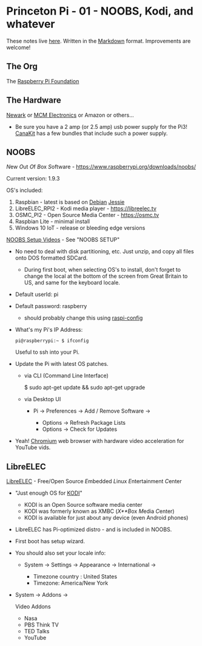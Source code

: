 Princeton Pi - 01 - NOOBS, Kodi, and whatever
=============================================

These notes live [here](). 
Written in the [Markdown](https://www.raspberrypi.org/documentation/configuration/raspi-config.md) format. 
Improvements are welcome! 

The Org
-------
The [Raspberry Pi Foundation](https://www.raspberrypi.org)

The Hardware
------------
[Newark](http://www.newark.com) or [MCM Electronics](http://www.mcmelectronics.com) or Amazon or others...

* Be sure you have a 2 amp (or 2.5 amp) usb power supply for the Pi3! 
[CanaKit](https://www.amazon.com/CanaKit-Raspberry-Supply-Adapter-Charger/dp/B00MARDJZ4) has a few bundles that include
such a power supply.

NOOBS
-----

*N*ew *O*ut *O*f *B*ox *S*oftware - https://www.raspberrypi.org/downloads/noobs/

Current version: 1.9.3

OS's included:

  1. Raspbian - latest is based on [Debian](https://www.debian.org) [Jessie](https://www.debian.org/releases/stable/)
  1. LibreELEC_RPI2 - Kodi media player - https://libreelec.tv
  1. OSMC_PI2 - Open Source Media Center - https://osmc.tv
  1. Raspbian Lite - minimal install
  1. Windows 10 IoT - release or bleeding edge versions
  
[NOOBS Setup Videos](https://www.raspberrypi.org/help/videos/) - See "NOOBS SETUP"

* No need to deal with disk partitioning, etc. Just unzip, and copy all files onto DOS formatted SDCard.

  - During first boot, when selecting OS's to install, don't forget to change the local at the bottom of the screen
  from Great Britain to US, and same for the keyboard locale.

* Default userId: pi

* Default password: raspberry 

    - should probably change this using [raspi-config](https://www.raspberrypi.org/documentation/configuration/raspi-config.md)

* What's my Pi's IP Address:

      pi@raspberrypi:~ $ ifconfig

  Useful to ssh into your Pi.

* Update the Pi with latest OS patches.

  - via CLI (Command Line Interface)

      $ sudo apt-get update && sudo apt-get upgrade
      
  - via Desktop UI
  
      - Pi -> Preferences -> Add / Remove Software ->
      
        - Options -> Refresh Package Lists
        - Options -> Check for Updates
        
 * Yeah! [Chromium](https://www.chromium.org) web browser with hardware video acceleration for YouTube vids.
 
LibreELEC
---------

[LibreELEC](https://libreelec.tv) - Free/Open Source *E*mbedded *L*inux *E*ntertainment *C*enter

* "Just enough OS for [KODI](https://kodi.tv)"

  - KODI is an Open Source software media center
  - KODI was formerly known as XMBC (*X**B*ox *M*edia *C*enter)
  - KODI is available for just about any device (even Android phones)

* LibreELEC has Pi-optimized distro - and is included in NOOBS.

* First boot has setup wizard.

* You should also set your locale info:

  - System -> Settings -> Appearance -> International ->
   
     - Timezone country : United States
     - Timezone: America/New York

* System -> Addons -> 
 
   Video Addons
   
     - Nasa
     - PBS Think TV
     - TED Talks
     - YouTube
